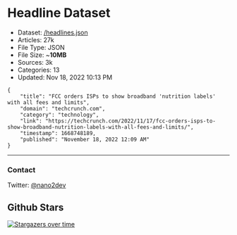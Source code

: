 # Headline Dataset

- Dataset: [/headlines.json](https://raw.githubusercontent.com/fwd/news/master/headlines.json) 
- Articles: 27k
- File Type: JSON
- File Size: ~**10MB**
- Sources: 3k
- Categories: 13
- Updated: Nov 18, 2022 10:13 PM

```
{
    "title": "FCC orders ISPs to show broadband 'nutrition labels' with all fees and limits",
    "domain": "techcrunch.com",
    "category": "technology",
    "link": "https://techcrunch.com/2022/11/17/fcc-orders-isps-to-show-broadband-nutrition-labels-with-all-fees-and-limits/",
    "timestamp": 1668748189,
    "published": "November 18, 2022 12:09 AM"
}
```

---

### Contact 

Twitter: [@nano2dev](https://twitter.com/nano2dev)

## Github Stars

[![Stargazers over time](https://starchart.cc/fwd/news.svg)](https://starchart.cc/fwd/news)
